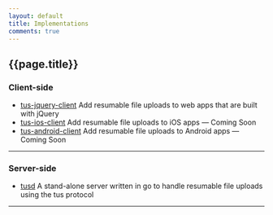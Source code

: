 ```yaml
---
layout: default
title: Implementations
comments: true
---
```


## {{page.title}}

### Client-side

- [tus-jquery-client](https://github.com/tus/tus-jquery-client)
Add resumable file uploads to web apps that are built with jQuery
- [tus-ios-client](https://github.com/tus/tus-ios-client)
Add resumable file uploads to iOS apps <span class="muted">&mdash; Coming Soon</span>
- [tus-android-client](https://github.com/tus/tus-android-client)
Add resumable file uploads to Android apps <span class="muted">&mdash; Coming Soon</span>

<hr />

### Server-side

- [tusd](https://github.com/tus/tusd)
A stand-alone server written in go to handle resumable file uploads
using the tus protocol


<hr />

<!-- ### More..

The tus protocol is very simple and because it builds on standard HTTP calls it
could be implemented as Ruby libraries, Wordpress plugins, etc.

The tus organisation on Github can provide a home for many more implementations
than we're currently trying to push out. Feel free to help out! -->